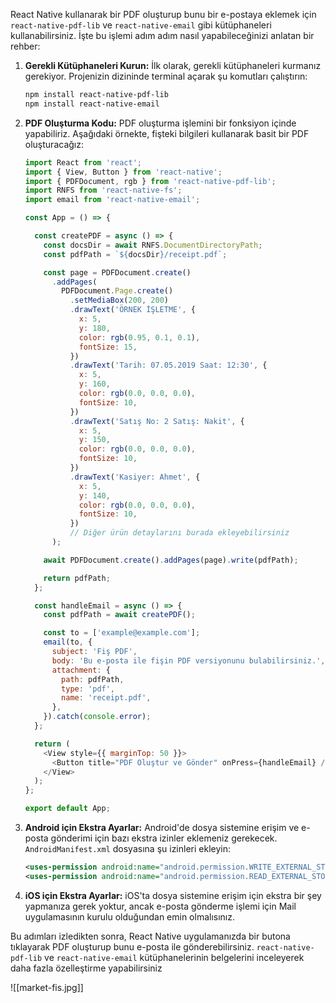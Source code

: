 React Native kullanarak bir PDF oluşturup bunu bir e-postaya eklemek için `react-native-pdf-lib` ve `react-native-email` gibi kütüphaneleri kullanabilirsiniz. İşte bu işlemi adım adım nasıl yapabileceğinizi anlatan bir rehber:

1. **Gerekli Kütüphaneleri Kurun:**
   İlk olarak, gerekli kütüphaneleri kurmanız gerekiyor. Projenizin dizininde terminal açarak şu komutları çalıştırın:

   ```bash
   npm install react-native-pdf-lib
   npm install react-native-email
   ```

2. **PDF Oluşturma Kodu:**
   PDF oluşturma işlemini bir fonksiyon içinde yapabiliriz. Aşağıdaki örnekte, fişteki bilgileri kullanarak basit bir PDF oluşturacağız:

   ```javascript
   import React from 'react';
   import { View, Button } from 'react-native';
   import { PDFDocument, rgb } from 'react-native-pdf-lib';
   import RNFS from 'react-native-fs';
   import email from 'react-native-email';

   const App = () => {

     const createPDF = async () => {
       const docsDir = await RNFS.DocumentDirectoryPath;
       const pdfPath = `${docsDir}/receipt.pdf`;

       const page = PDFDocument.create()
         .addPages(
           PDFDocument.Page.create()
             .setMediaBox(200, 200)
             .drawText('ÖRNEK İŞLETME', {
               x: 5,
               y: 180,
               color: rgb(0.95, 0.1, 0.1),
               fontSize: 15,
             })
             .drawText('Tarih: 07.05.2019 Saat: 12:30', {
               x: 5,
               y: 160,
               color: rgb(0.0, 0.0, 0.0),
               fontSize: 10,
             })
             .drawText('Satış No: 2 Satış: Nakit', {
               x: 5,
               y: 150,
               color: rgb(0.0, 0.0, 0.0),
               fontSize: 10,
             })
             .drawText('Kasiyer: Ahmet', {
               x: 5,
               y: 140,
               color: rgb(0.0, 0.0, 0.0),
               fontSize: 10,
             })
             // Diğer ürün detaylarını burada ekleyebilirsiniz
         );

       await PDFDocument.create().addPages(page).write(pdfPath);

       return pdfPath;
     };

     const handleEmail = async () => {
       const pdfPath = await createPDF();

       const to = ['example@example.com'];
       email(to, {
         subject: 'Fiş PDF',
         body: 'Bu e-posta ile fişin PDF versiyonunu bulabilirsiniz.',
         attachment: {
           path: pdfPath,
           type: 'pdf',
           name: 'receipt.pdf',
         },
       }).catch(console.error);
     };

     return (
       <View style={{ marginTop: 50 }}>
         <Button title="PDF Oluştur ve Gönder" onPress={handleEmail} />
       </View>
     );
   };

   export default App;
   ```

3. **Android için Ekstra Ayarlar:**
   Android'de dosya sistemine erişim ve e-posta gönderimi için bazı ekstra izinler eklemeniz gerekecek. `AndroidManifest.xml` dosyasına şu izinleri ekleyin:

   ```xml
   <uses-permission android:name="android.permission.WRITE_EXTERNAL_STORAGE" />
   <uses-permission android:name="android.permission.READ_EXTERNAL_STORAGE" />
   ```

4. **iOS için Ekstra Ayarlar:**
   iOS'ta dosya sistemine erişim için ekstra bir şey yapmanıza gerek yoktur, ancak e-posta gönderme işlemi için Mail uygulamasının kurulu olduğundan emin olmalısınız.

Bu adımları izledikten sonra, React Native uygulamanızda bir butona tıklayarak PDF oluşturup bunu e-posta ile gönderebilirsiniz. `react-native-pdf-lib` ve `react-native-email` kütüphanelerinin belgelerini inceleyerek daha fazla özelleştirme yapabilirsiniz


![[market-fis.jpg]]